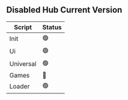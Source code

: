 ## Disabled Hub Current Version

| Script | Status 
| -------- | -------- 
| Init | 🟢
| Ui | 🟢 
| Universal | 🟢 
| Games | 🔴
| Loader | 🟢  
